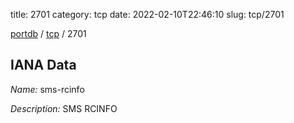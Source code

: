 title: 2701
category: tcp
date: 2022-02-10T22:46:10
slug: tcp/2701

[portdb](/) / [tcp](/category/tcp.html) / 2701


## IANA Data

_Name:_ sms-rcinfo

_Description:_ SMS RCINFO

